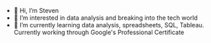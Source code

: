 - 👋 Hi, I’m Steven
- 👀 I’m interested in data analysis and breaking into the tech world
- 🌱 I’m currently learning data analysis, spreadsheets, SQL, Tableau. Currently working through Google's Professional Certificate

<!---
quicksteven/quicksteven is a ✨ special ✨ repository because its `README.md` (this file) appears on your GitHub profile.
You can click the Preview link to take a look at your changes.
--->
